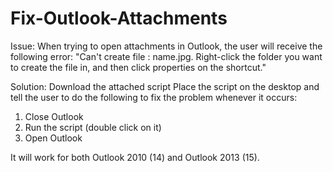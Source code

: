 Fix-Outlook-Attachments
=======================

Issue:
When trying to open attachments in Outlook, the user will receive the following error: "Can't create file : name.jpg. Right-click the folder you want to create the file in, and then click properties on the shortcut."
 
Solution:
Download the attached script
Place the script on the desktop and tell the user to do the following to fix the problem whenever it occurs:
1. Close Outlook
2. Run the script (double click on it)
3. Open Outlook

It will work for both Outlook 2010 (14) and Outlook 2013 (15).